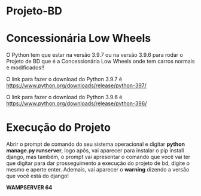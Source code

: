 # Projeto-BD

# Concessionária Low Wheels
O Python tem que estar na versão 3.9.7 ou na versão 3.9.6 para rodar o Projeto de BD que é a Concessionária Low Wheels onde tem carros normais e modificados!!

O link para fazer o download do Python 3.9.7 é https://www.python.org/downloads/release/python-397/

O link para fazer o download do Python 3.9.6 é https://www.python.org/downloads/release/python-396/


# Execução do Projeto

Abrir o prompt de comando do seu sistema operacional e digitar **python manage.py runserver**, logo após, vai aparecer para instalar o pip install django, mas também, o prompt vai apresentar o comando que você vai ter que digitar para dar prosseguimento a execução do projeto de bd, digite o mesmo e aperte enter. Ademais, vai aparecer o **warning** dizendo a versão que você está do django!

**WAMPSERVER 64**
